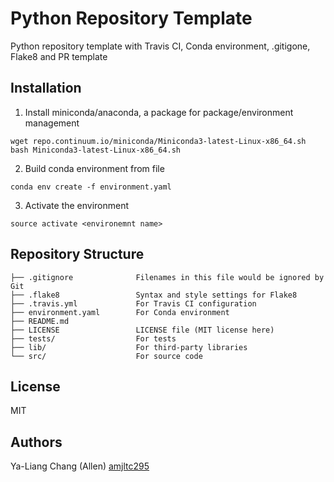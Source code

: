 # Python Repository Template

Python repository template with Travis CI, Conda environment, .gitigone, Flake8 and PR template

## Installation

1. Install miniconda/anaconda, a package for  package/environment management
```
wget repo.continuum.io/miniconda/Miniconda3-latest-Linux-x86_64.sh
bash Miniconda3-latest-Linux-x86_64.sh
```

2. Build conda environment from file
```
conda env create -f environment.yaml
```

3. Activate the environment
```
source activate <environemnt name>
```

## Repository Structure
```
├── .gitignore              Filenames in this file would be ignored by Git
├── .flake8                 Syntax and style settings for Flake8
├── .travis.yml             For Travis CI configuration
├── environment.yaml        For Conda environment
├── README.md
├── LICENSE                 LICENSE file (MIT license here)
├── tests/                  For tests
├── lib/                    For third-party libraries
└── src/                    For source code

```
## License

MIT 

## Authors

Ya-Liang Chang (Allen) [amjltc295](https://github.com/amjltc295/)



